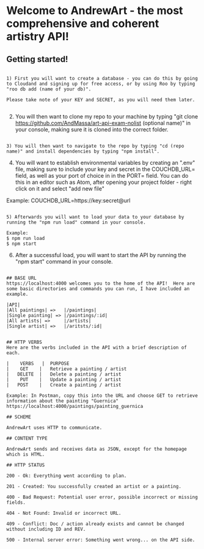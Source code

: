 # Welcome to AndrewArt - the most comprehensive and coherent artistry API!

## Getting started!

```

1) First you will want to create a database - you can do this by going to Cloudand and signing up for free access, or by using Roo by typing "roo db add (name of your db)".

Please take note of your KEY and SECRET, as you will need them later.


```

2) You will then want to clone my repo to your machine by typing "git clone https://github.com/AndMassa/art-api-exam-nolist (optional name)" in your console, making sure it is cloned into the correct folder.

```

3) You will then want to navigate to the repo by typing "cd (repo name)" and install dependencies by typing "npm install".

```

4) You will want to establish environmental variables by creating an ".env" file, making sure to include your key and secret in the COUCHDB_URL= field, as well as your port of choice in in the PORT= field.  You can do this in an editor such as Atom, after opening your project folder - right click on it and select "add new file"

Example: COUCHDB_URL=https://key:secret@url

```

5) Afterwards you will want to load your data to your database by running the "npm run load" command in your console.

Example:
$ npm run load
$ npm start

```

6) After a successful load, you will want to start the API by running the "npm start" command in your console.

```

## BASE URL
https://localhost:4000 welcomes you to the home of the API!  Here are some basic directories and commands you can run, I have included an example.

|API|
|All paintings| =>   |/paintings|
|Single painting| => |/paintings/:id|
|All artists| =>     |/artists|
|Single artist| =>   |/aritsts/:id|


## HTTP VERBS
Here are the verbs included in the API with a brief description of each.

|    VERBS   |	PURPOSE
|    GET    |   Retrieve a painting / artist
|   DELETE  |   Delete a painting / artist
|    PUT    |   Update a painting / artist
|   POST    |   Create a painting / artist

Example: In Postman, copy this into the URL and choose GET to retrieve information about the painting "Guernica" https://localhost:4000/paintings/painting_guernica

## SCHEME

AndrewArt uses HTTP to communicate.

## CONTENT TYPE

AndrewArt sends and receives data as JSON, except for the homepage which is HTML.

## HTTP STATUS

200 - Ok: Everything went according to plan.

201 - Created: You successfully created an artist or a painting.

400 - Bad Request: Potential user error, possible incorrect or missing fields.

404 - Not Found: Invalid or incorrect URL.

409 - Conflict: Doc / action already exists and cannot be changed without including ID and REV.

500 - Internal server error: Something went wrong... on the API side.

